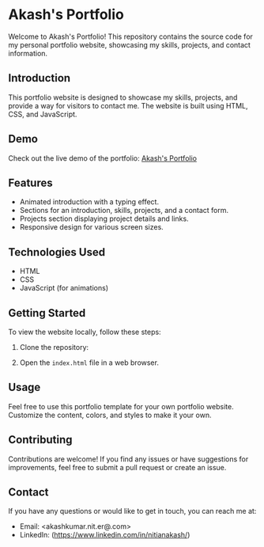 # Akash's Portfolio

Welcome to Akash's Portfolio! This repository contains the source code for my personal portfolio website, showcasing my skills, projects, and contact information.


## Introduction

This portfolio website is designed to showcase my skills, projects, and provide a way for visitors to contact me. The website is built using HTML, CSS, and JavaScript.

## Demo

Check out the live demo of the portfolio: [Akash's Portfolio](https://github.com/i-m-akash/Akash-s-portfolio/edit/main/README.md)

## Features

- Animated introduction with a typing effect.
- Sections for an introduction, skills, projects, and a contact form.
- Projects section displaying project details and links.
- Responsive design for various screen sizes.

## Technologies Used

- HTML
- CSS
- JavaScript (for animations)


## Getting Started

To view the website locally, follow these steps:

1. Clone the repository:


2. Open the `index.html` file in a web browser.

## Usage

Feel free to use this portfolio template for your own portfolio website. Customize the content, colors, and styles to make it your own.

## Contributing

Contributions are welcome! If you find any issues or have suggestions for improvements, feel free to submit a pull request or create an issue.

## Contact

If you have any questions or would like to get in touch, you can reach me at:
- Email: <akashkumar.nit.er@.com>
- LinkedIn: (https://www.linkedin.com/in/nitianakash/)


